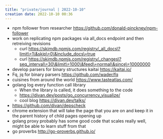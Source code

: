 ```yaml
---
title: "private/journal | 2022-10-10"
creation date: 2022-10-10 00:36
---
```


- npm follower from researcher https://github.com/donald-pinckney/npm-follower
- work on replicating npm packages via all_docs endpoint and then retreiving revisions
	- curl https://skimdb.npmjs.com/registry/_all_docs\?limit\=1\&skip\=0\&include_docs\=true
	- curl https://skimdb.npmjs.com/registry/_changes\?seq_interval\=30\&limit\=1000\&feed\=normal\&since\=10000000
- develop parsers for binary structures kaitai https://kaitai.io/
- Fq, jq for binary parsers https://github.com/wader/fq
- cuisines from around the world https://www.tasteatlas.com/
- golang log every function call library
	- When the library is called, it does something to the code 
	- https://divan.dev/posts/go_concurrency_visualize/ 
	- cool blog https://divan.dev/talks/
- https://github.com/divan/depscheck
- chrome extension that will take the page that you are on and keep it in the parent history of child pages opening up
- golang proxy probably has some good code that scales really well, might be able to learn stuff from that
- go proverbs http://go-proverbs.github.io/